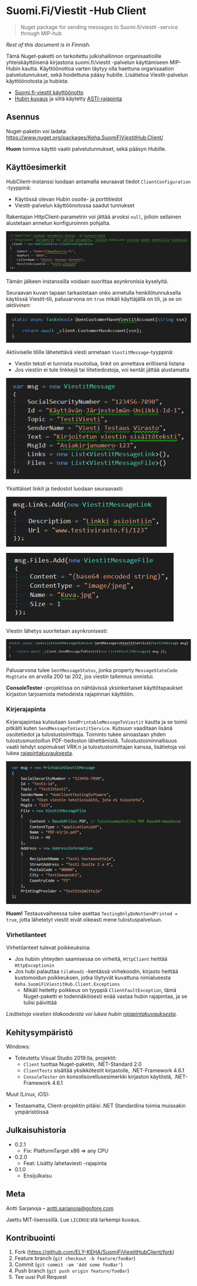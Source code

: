 # Suomi.Fi/Viestit -Hub Client
> Nuget package for sending messages to Suomi.fi/viestit -service through MIP-hub

*Rest of this document is in Finnish.*

Tämä Nuget-paketti on tarkoitettu julkishallinnon organisaatioille yhteiskäyttöisenä kirjastona suomi.fi/viestit -palvelun käyttämiseen MIP-Hubin kautta. Käyttöönottoa varten täytyy olla haettuna organisaation palvelutunnukset, sekä hoidettuna pääsy hubille. Lisätietoa Viestit-palvelun käyttöönotosta ja hubista:

* [Suomi.fi-viestit käyttöönotto](https://esuomi.fi/palveluntarjoajille/viestit/)
* [Hubin kuvaus](https://www.joinex.com/sites/mip.io/index.html) ja siitä käytetty [ASTI-rajapinta](https://www.joinex.com/sites/mip.io/mip.io-asti/index.html)

## Asennus

Nuget-paketin voi ladata: <https://www.nuget.org/packages/Keha.SuomiFiViestitHub.Client/>

**Huom** toimiva käyttö vaatii palvelutunnukset, sekä pääsyn Hubille.

## Käyttöesimerkit

HubClient-instanssi luodaan antamalla seuraavat tiedot `ClientConfiguration` -tyyppinä:

* Käytössä olevan Hubin osoite- ja porttitiedot
* Viestit-palvelun käyttöönotossa saadut tunnukset

Rakentajan HttpClient-parametrin voi jättää arvoksi `null`, jolloin sellainen alustetaan annetun konfiguroinnin pohjalta. 

![](doc/01_alustaminen.png)

Tämän jälkeen instanssilla voidaan suorittaa asynkronisia kyselyitä.

Seuraavan kuvan tapaan tarkastetaan onko annetulla henkilötunnuksella käytössä Viestit-tili, paluuarvona on `true` mikäli käyttäjällä on tili, ja se on *aktiivinen*:

![](doc/02_tili_kysely.png)

Aktiiviselle tilille lähetettävä viesti annetaan `ViestitMessage`-tyyppinä:

* Viestin teksti ei tunnista muotoilua, linkit on annettava erillisenä listana
* Jos viestiin ei tule linkkejä tai liitetiedostoja, voi kentät jättää alustamatta

![](doc/03_ViestitMessage.png)

Yksittäiset linkit ja tiedostot luodaan seuraavasti:

![](doc/04_ViestitMessageLink.png)

![](doc/05_ViestitMessageFile.png)

Viestin lähetys suoritetaan asynkronisesti:

![](doc/06_viestin_lahetys.png)

Paluuarvona tulee `SentMessageStatus`, jonka property `MessageStateCode MsgState` on arvolla 200 tai 202, jos viestin tallennus onnistui.

**ConsoleTester** -projektissa on nähtävissä yksinkertaiset käyttötapaukset kirjaston tarjoamista metodeista rajapinnan käyttöön.

### Kirjerajapinta

Kirjerajapintaa kutsutaan ```SendPrintableMessageToViestit``` kautta ja se toimii pitkälti kuten ```SendMessageToViestitService```. Kutsuun vaaditaan lisänä osoitetiedot ja tulostustoimittaja. Toiminto tukee ainoastaan yhden tulostusmuotoillun PDF-tiedoston lähettämistä. Tulostustoiminnallisuus vaatii tehdyt sopimukset VRK:n ja tulostustoimittajan kanssa, lisätietoja voi lukea [rajapintakuvauksesta](https://www.joinex.com/sites/mip.io/mip.io-asti/sanomat.html#lahetaviesti).

![](doc/07_tulostustoiminnallisuus.png)

**Huom!** Testausvaiheessa tulee asettaa ```TestingOnlyDoNotSendPrinted = true```, jotta lähetetyt viestit eivät oikeasti mene tulostuspalveluun.

### Virhetilanteet

Virhetilanteet tulevat poikkeuksina:

* Jos hubiin yhteyden saamisessa on virheitä, `HttpClient` heittää `HttpExceptionin`
* Jos hubi palauttaa `tilaKoodi` -kentässä virhekoodin, kirjasto heittää kustomoidun poikkeuksen, jotka löytyvät kuvattuna nimialueesta `Keha.SuomiFiViestitHub.Client.Exceptions`
    * Mikäli heitetty poikkeus on tyyppiä `ClientFaultException`, tämä Nuget-paketti ei todennäköisesti enää vastaa hubin rajapintaa, ja se tulisi päivittää

_Lisätietoja viestien tilakoodeista voi lukea hubin [rajapintakuvauksesta](https://www.joinex.com/sites/mip.io/mip.io-asti/index.html)._

## Kehitysympäristö

Windows:

* Toteutettu Visual Studio 2019:lla, projektit:
    * `Client` tuottaa Nuget-paketin, .NET-Standard 2.0
    * `ClientTests` sisältää yksikkötestit kirjastolle, .NET-Framework 4.6.1
    * `ConsoleTester` on konsolisovellusesimerkki kirjaston käytöstä, .NET-Framework 4.6.1

Muut (Linux, iOS):

* Testaamatta, Client-projektin pitäisi .NET Standardina toimia muissakin ympäristöissä

## Julkaisuhistoria

* 0.2.1
    * Fix: PlatformTarget x86 => any CPU
* 0.2.0
    * Feat: Lisätty lahetaviesti -rajapinta
* 0.1.0
    * Ensijulkaisu

## Meta

Antti Sarjanoja – <antti.sarjanoja@gofore.com>

Jaettu MIT-lisenssillä. Lue `LICENSE`:stä tarkempi kuvaus.

## Kontribuointi

1. Fork (<https://github.com/ELY-KEHA/SuomiFiViestitHubClient/fork>)
2. Feature branch (`git checkout -b feature/fooBar`)
3. Commit (`git commit -am 'Add some fooBar'`)
4. Push branch (`git push origin feature/fooBar`)
5. Tee uusi Pull Request

